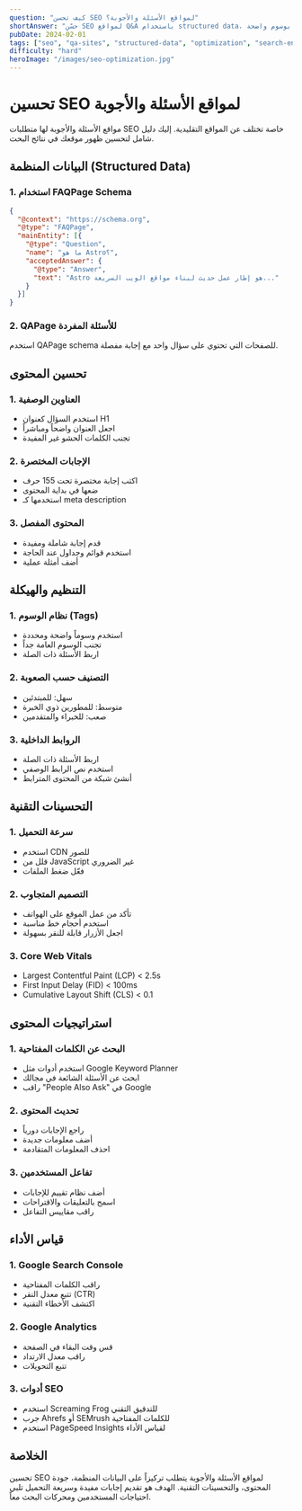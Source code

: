 ```yaml
---
question: "كيف تحسن SEO لمواقع الأسئلة والأجوبة؟"
shortAnswer: "حسّن SEO لمواقع Q&A باستخدام structured data، عناوين وصفية، إجابات مختصرة تحت 155 حرف، وتنظيم المحتوى بوسوم واضحة."
pubDate: 2024-02-01
tags: ["seo", "qa-sites", "structured-data", "optimization", "search-engines"]
difficulty: "hard"
heroImage: "/images/seo-optimization.jpg"
---
```


# تحسين SEO لمواقع الأسئلة والأجوبة

مواقع الأسئلة والأجوبة لها متطلبات SEO خاصة تختلف عن المواقع التقليدية. إليك دليل شامل لتحسين ظهور موقعك في نتائج البحث.

## البيانات المنظمة (Structured Data)

### 1. استخدام FAQPage Schema
```json
{
  "@context": "https://schema.org",
  "@type": "FAQPage",
  "mainEntity": [{
    "@type": "Question",
    "name": "ما هو Astro؟",
    "acceptedAnswer": {
      "@type": "Answer",
      "text": "Astro هو إطار عمل حديث لبناء مواقع الويب السريعة..."
    }
  }]
}
```

### 2. QAPage للأسئلة المفردة
استخدم QAPage schema للصفحات التي تحتوي على سؤال واحد مع إجابة مفصلة.

## تحسين المحتوى

### 1. العناوين الوصفية
- استخدم السؤال كعنوان H1
- اجعل العنوان واضحاً ومباشراً
- تجنب الكلمات الحشو غير المفيدة

### 2. الإجابات المختصرة
- اكتب إجابة مختصرة تحت 155 حرف
- ضعها في بداية المحتوى
- استخدمها كـ meta description

### 3. المحتوى المفصل
- قدم إجابة شاملة ومفيدة
- استخدم قوائم وجداول عند الحاجة
- أضف أمثلة عملية

## التنظيم والهيكلة

### 1. نظام الوسوم (Tags)
- استخدم وسوماً واضحة ومحددة
- تجنب الوسوم العامة جداً
- اربط الأسئلة ذات الصلة

### 2. التصنيف حسب الصعوبة
- سهل: للمبتدئين
- متوسط: للمطورين ذوي الخبرة
- صعب: للخبراء والمتقدمين

### 3. الروابط الداخلية
- اربط الأسئلة ذات الصلة
- استخدم نص الرابط الوصفي
- أنشئ شبكة من المحتوى المترابط

## التحسينات التقنية

### 1. سرعة التحميل
- استخدم CDN للصور
- قلل من JavaScript غير الضروري
- فعّل ضغط الملفات

### 2. التصميم المتجاوب
- تأكد من عمل الموقع على الهواتف
- استخدم أحجام خط مناسبة
- اجعل الأزرار قابلة للنقر بسهولة

### 3. Core Web Vitals
- Largest Contentful Paint (LCP) < 2.5s
- First Input Delay (FID) < 100ms
- Cumulative Layout Shift (CLS) < 0.1

## استراتيجيات المحتوى

### 1. البحث عن الكلمات المفتاحية
- استخدم أدوات مثل Google Keyword Planner
- ابحث عن الأسئلة الشائعة في مجالك
- راقب "People Also Ask" في Google

### 2. تحديث المحتوى
- راجع الإجابات دورياً
- أضف معلومات جديدة
- احذف المعلومات المتقادمة

### 3. تفاعل المستخدمين
- أضف نظام تقييم للإجابات
- اسمح بالتعليقات والاقتراحات
- راقب مقاييس التفاعل

## قياس الأداء

### 1. Google Search Console
- راقب الكلمات المفتاحية
- تتبع معدل النقر (CTR)
- اكتشف الأخطاء التقنية

### 2. Google Analytics
- قس وقت البقاء في الصفحة
- راقب معدل الارتداد
- تتبع التحويلات

### 3. أدوات SEO
- استخدم Screaming Frog للتدقيق التقني
- جرب Ahrefs أو SEMrush للكلمات المفتاحية
- استخدم PageSpeed Insights لقياس الأداء

## الخلاصة

تحسين SEO لمواقع الأسئلة والأجوبة يتطلب تركيزاً على البيانات المنظمة، جودة المحتوى، والتحسينات التقنية. الهدف هو تقديم إجابات مفيدة وسريعة التحميل تلبي احتياجات المستخدمين ومحركات البحث معاً.
